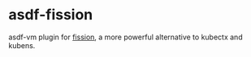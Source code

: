 # asdf-fission 
asdf-vm plugin for [fission][1], a more powerful alternative to kubectx and kubens.

[1]: https://github.com/fission/fission

